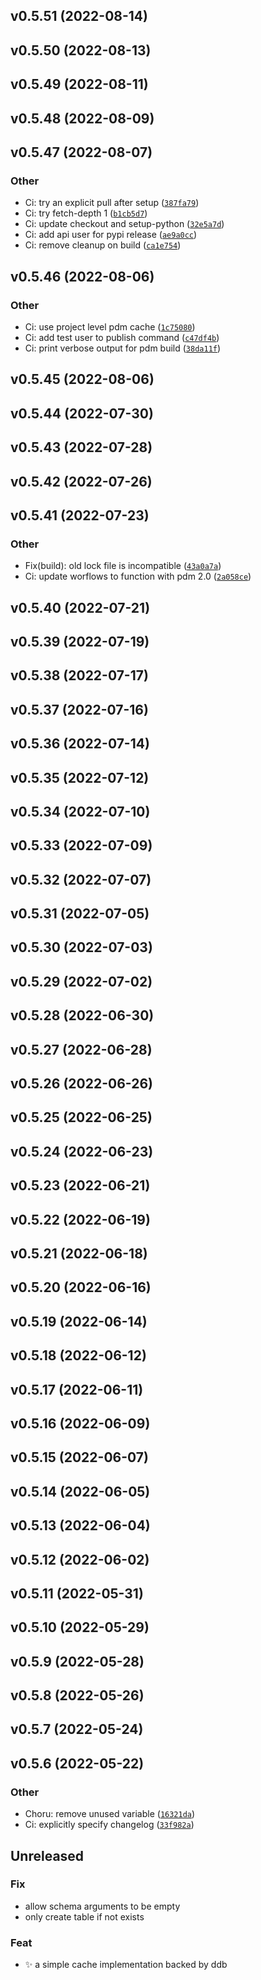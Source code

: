 <!--next-version-placeholder-->

## v0.5.51 (2022-08-14)


## v0.5.50 (2022-08-13)


## v0.5.49 (2022-08-11)


## v0.5.48 (2022-08-09)


## v0.5.47 (2022-08-07)
### Other
* Ci: try an explicit pull after setup  ([`387fa79`](https://github.com/samarthj/py-ddbcache/commit/387fa79570a11174151d298256384390be8c7e29))
* Ci: try fetch-depth 1  ([`b1cb5d7`](https://github.com/samarthj/py-ddbcache/commit/b1cb5d7de27f8aba276e56abb9cd0b772a9afb56))
* Ci: update checkout and setup-python  ([`32e5a7d`](https://github.com/samarthj/py-ddbcache/commit/32e5a7dcad475e614b658f43c270f3d8b7c39155))
* Ci: add api user for pypi release  ([`ae9a0cc`](https://github.com/samarthj/py-ddbcache/commit/ae9a0cc309cfc8512421e0efe5e366089bb55d3d))
* Ci: remove cleanup on build  ([`ca1e754`](https://github.com/samarthj/py-ddbcache/commit/ca1e754006855086a3759ec5480e2030da870c11))

## v0.5.46 (2022-08-06)
### Other
* Ci: use project level pdm cache ([`1c75080`](https://github.com/samarthj/py-ddbcache/commit/1c750800d076fd2dd37982bf46f985f7293aacf1))
* Ci: add test user to publish command ([`c47df4b`](https://github.com/samarthj/py-ddbcache/commit/c47df4bb77f3f975da37b31c229dfc8e3394e399))
* Ci: print verbose output for pdm build ([`38da11f`](https://github.com/samarthj/py-ddbcache/commit/38da11f1d033bd50abe39748bcf2fd2ad6e8b5ea))

## v0.5.45 (2022-08-06)


## v0.5.44 (2022-07-30)


## v0.5.43 (2022-07-28)


## v0.5.42 (2022-07-26)


## v0.5.41 (2022-07-23)
### Other
* Fix(build): old lock file is incompatible  ([`43a0a7a`](https://github.com/samarthj/py-ddbcache/commit/43a0a7a942869d4c9f3f5d04da681470ac0ba394))
* Ci: update worflows to function with pdm 2.0  ([`2a058ce`](https://github.com/samarthj/py-ddbcache/commit/2a058cec2a2df1cff368cd631cee665e5ecd6aa2))

## v0.5.40 (2022-07-21)


## v0.5.39 (2022-07-19)


## v0.5.38 (2022-07-17)


## v0.5.37 (2022-07-16)


## v0.5.36 (2022-07-14)


## v0.5.35 (2022-07-12)


## v0.5.34 (2022-07-10)


## v0.5.33 (2022-07-09)


## v0.5.32 (2022-07-07)


## v0.5.31 (2022-07-05)


## v0.5.30 (2022-07-03)


## v0.5.29 (2022-07-02)


## v0.5.28 (2022-06-30)


## v0.5.27 (2022-06-28)


## v0.5.26 (2022-06-26)


## v0.5.25 (2022-06-25)


## v0.5.24 (2022-06-23)


## v0.5.23 (2022-06-21)


## v0.5.22 (2022-06-19)


## v0.5.21 (2022-06-18)


## v0.5.20 (2022-06-16)


## v0.5.19 (2022-06-14)


## v0.5.18 (2022-06-12)


## v0.5.17 (2022-06-11)


## v0.5.16 (2022-06-09)


## v0.5.15 (2022-06-07)


## v0.5.14 (2022-06-05)


## v0.5.13 (2022-06-04)


## v0.5.12 (2022-06-02)


## v0.5.11 (2022-05-31)


## v0.5.10 (2022-05-29)


## v0.5.9 (2022-05-28)


## v0.5.8 (2022-05-26)


## v0.5.7 (2022-05-24)


## v0.5.6 (2022-05-22)
### Other
* Choru: remove unused variable  ([`16321da`](https://github.com/samarthj/py-ddbcache/commit/16321dacbe1be76b2385d1cb5567a32a5587769f))
* Ci: explicitly specify changelog ([`33f982a`](https://github.com/samarthj/py-ddbcache/commit/33f982a055e66bb6adfc94716ffc6a85827dc353))
## Unreleased

### Fix

- allow schema arguments to be empty
- only create table if not exists

### Feat

- :sparkles: a simple cache implementation backed by ddb
